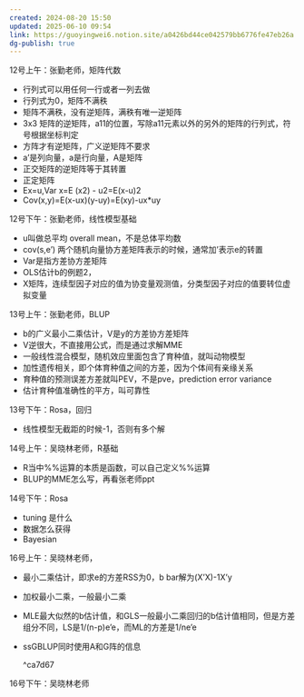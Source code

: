 ```yaml
---
created: 2024-08-20 15:50
updated: 2025-06-10 09:54
link: https://guoyingwei6.notion.site/a0426bd44ce042579bb6776fe47eb26a
dg-publish: true
---
```


  

12号上午：张勤老师，矩阵代数

- 行列式可以用任何一行或者一列去做
- 行列式为0，矩阵不满秩
- 矩阵不满秩，没有逆矩阵，满秩有唯一逆矩阵
- 3x3 矩阵的逆矩阵，a11的位置，写除a11元素以外的另外的矩阵的行列式，符号根据坐标判定
- 方阵才有逆矩阵，广义逆矩阵不要求
- a’是列向量，a是行向量，A是矩阵
- 正交矩阵的逆矩阵等于其转置
- 正定矩阵
- Ex=u,Var x=E (x2) - u2=E(x-u)2
- Cov(x,y)=E(x-ux)(y-uy)=E(xy)-ux*uy

  

12号下午：张勤老师，线性模型基础

- u叫做总平均 overall mean，不是总体平均数
- cov(s,e’) 两个随机向量协方差矩阵表示的时候，通常加’表示e的转置
- Var是指方差协方差矩阵
- OLS估计b的例题2，
- X矩阵，连续型因子对应的值为协变量观测值，分类型因子对应的值要转位虚拟变量

  

13号上午：张勤老师，BLUP

- b的广义最小二乘估计，V是y的方差协方差矩阵
- V逆很大，不直接用公式，而是通过求解MME
- 一般线性混合模型，随机效应里面包含了育种值，就叫动物模型
- 加性遗传相关，即个体育种值之间的方差，因为个体间有亲缘关系
- 育种值的预测误差方差就叫PEV，不是pve，prediction error variance
- 估计育种值准确性的平方，叫可靠性

  

13号下午：Rosa，回归

- 线性模型无截距的时候-1，否则有多个解

  

14号上午：吴晓林老师，R基础

- R当中%%运算的本质是函数，可以自己定义%%运算
- BLUP的MME怎么写，再看张老师ppt

  

14号下午：Rosa

- tuning 是什么
- 数据怎么获得
- Bayesian

  

16号上午：吴晓林老师，

- 最小二乘估计，即求e的方差RSS为0，b bar解为(X’X)-1X’y
- 加权最小二乘，一般最小二乘
- MLE最大似然的b估计值，和GLS一般最小二乘回归的b估计值相同，但是方差组分不同，LS是1/(n-p)e’e，而ML的方差是1/ne’e
- ssGBLUP同时使用A和G阵的信息

   ^ca7d67

16号下午：吴晓林老师